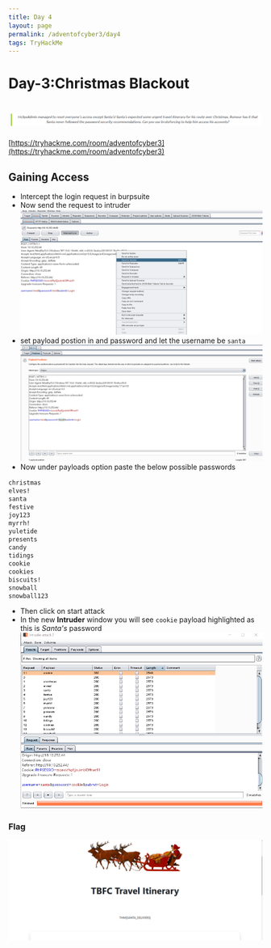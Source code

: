 ```yaml
---
title: Day 4
layout: page
permalink: /adventofcyber3/day4
tags: TryHackMe
---
```


# Day-3:Christmas Blackout
# ![front](/images/aoc3/d4/front.png)
[https://tryhackme.com/room/adventofcyber3](https://tryhackme.com/room/adventofcyber3)

## Gaining Access
* Intercept the login request in burpsuite
* Now send the request to intruder<br>
![burp](/images/aoc3/d4/burp.png)
* set payload postion in and password and let the username be `santa`<br>
![ps](/images/aoc3/d4/ps.png)
* Now under payloads option paste the below possible passwords
```
christmas
elves!
santa
festive
joy123
myrrh!
yuletide
presents
candy
tidings
cookie
cookies
biscuits!
snowball
snowball123
```
* Then click on start attack
* In the new **Intruder** window you will see `cookie` payload highlighted as this is _Santa's_ password
![sp](/images/aoc3/d4/sp.png) 

### Flag
![flag](/images/aoc3/d4/flag.png)